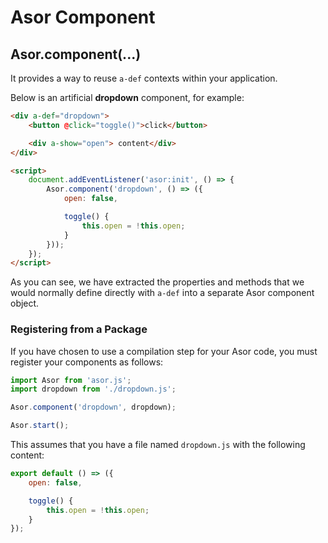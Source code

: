 # Asor Component

## Asor.component(...)

It provides a way to reuse `a-def` contexts within your application.

Below is an artificial **dropdown** component, for example:

```html
<div a-def="dropdown">
    <button @click="toggle()">click</button>

    <div a-show="open"> content</div>
</div>

<script>
    document.addEventListener('asor:init', () => {
        Asor.component('dropdown', () => ({
            open: false,

            toggle() {
                this.open = !this.open;
            }
        }));
    });
</script>
```

As you can see, we have extracted the properties and methods that we would normally define directly with `a-def` into a separate Asor component object.

### Registering from a Package

If you have chosen to use a compilation step for your Asor code, you must register your components as follows:

```javascript
import Asor from 'asor.js'; 
import dropdown from './dropdown.js';

Asor.component('dropdown', dropdown);

Asor.start();
```

This assumes that you have a file named `dropdown.js` with the following content:

```javascript
export default () => ({
    open: false,

    toggle() {
        this.open = !this.open;
    }
});
```